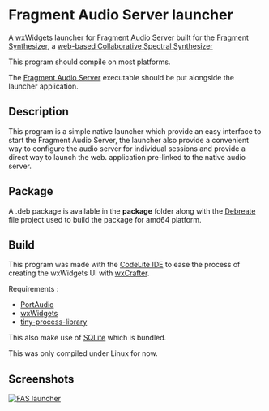 # Fragment Audio Server launcher

A [wxWidgets](https://www.wxwidgets.org/) launcher for [Fragment Audio Server](https://github.com/grz0zrg/fas) built for the [Fragment Synthesizer](https://github.com/grz0zrg/fsynth), a [web-based Collaborative Spectral Synthesizer](https://www.fsynth.com)

This program should compile on most platforms.

The [Fragment Audio Server](https://github.com/grz0zrg/fas) executable should be put alongside the launcher application.

## Description

This program is a simple native launcher which provide an easy interface to start the Fragment Audio Server, the launcher also provide a convenient way to configure the audio server for individual sessions and provide a direct way to launch the web. application pre-linked to the native audio server.

## Package

A .deb package is available in the **package** folder along with the [Debreate](https://antumdeluge.github.io/debreate-web/) file project used to build the package for amd64 platform.

## Build

This program was made with the [CodeLite IDE](https://codelite.org/) to ease the process of creating the wxWidgets UI with [wxCrafter](https://wxcrafter.codelite.org/).

Requirements :

 * [PortAudio](http://www.portaudio.com/download.html)
 * [wxWidgets](https://www.wxwidgets.org/)
 * [tiny-process-library](https://github.com/eidheim/tiny-process-library)

This also make use of [SQLite](https://www.sqlite.org/) which is bundled.

This was only compiled under Linux for now.

## Screenshots

[![FAS launcher](https://www.fsynth.com/data/fas_launcher.png)](https://github.com/grz0zrg/fas_launcher)
